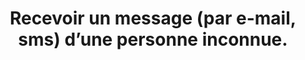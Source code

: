 ---
thematique: thematique-qslMSCVTTV92h34Rc_GNK
definitions:
- definition-ATdO7iwQXxbXJKrjprMQJ
- definition-g1Eg63B8IHESTScdjVOs0
- definition-B-wRGiO_15xtlfl4ZTa2Q
- definition-TcsXuNslfLLcnhbEFaY3q
goodPractices:
- Ne pas interagir avec le message (sans pour autant le supprimer).
risks:
- Télécharger une pièce jointe ou un code susceptible d’être infecté. Cliquer sur
  un lien contenant un virus informatique. Envoyer des données personnelles (coordonnées
  bancaires
- coordonnées personnelles
- etc.).
title: Recevoir un message (par e-mail, sms) d’une personne inconnue.
uuid: vulnerability-pvzpw6ZIpaUCs9v6BMpJD
visibleInCms: true
---